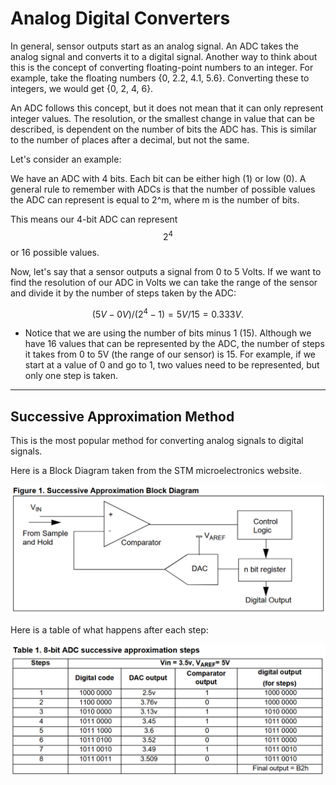 # Analog Digital Converters

In general, sensor outputs start as an analog signal. An ADC takes the analog signal and converts it to a digital signal. Another way to think about this is the concept of converting floating-point numbers to an integer. For example, take the floating numbers {0, 2.2, 4.1, 5.6}. Converting these to integers, we would get {0, 2, 4, 6}.

An ADC follows this concept, but it does not mean that it can only represent integer values. The resolution, or the smallest change in value that can be described, is dependent on the number of bits the ADC has. This is similar to the number of places after a decimal, but not the same.

Let's consider an example:

We have an ADC with 4 bits. Each bit can be either high (1) or low (0). A general rule to remember with ADCs is that the number of possible values the ADC can represent is equal to 2^m, where m is the number of bits.

This means our 4-bit ADC can represent $$2^4$$ or 16 possible values.

Now, let's say that a sensor outputs a signal from 0 to 5 Volts. If we want to find the resolution of  our ADC in Volts we can take the range of the sensor and divide it by the number of steps taken by the ADC:

$$(5V-0V)/(2^4 - 1) = 5V/15 = 0.333V.$$

* Notice that we are using the number of bits minus 1 (15). Although we have 16 values that can be represented by the ADC, the number of steps it takes from 0 to 5V (the range of our sensor) is 15. For example, if we start at a value of 0 and go to 1, two values need to be represented, but only one step is taken.

------

## Successive Approximation Method

This is the most popular method for converting analog signals to digital signals.

Here is a Block Diagram taken from the STM microelectronics website.  

![](https://github.com/jaxriemer/Electronics-Essentials/blob/main/ADC/images/SAR%20Block%20Diagram.png)


Here is a table of what happens after each step:

![](https://github.com/jaxriemer/Electronics-Essentials/blob/main/ADC/images/SAR%20Steps.png)
